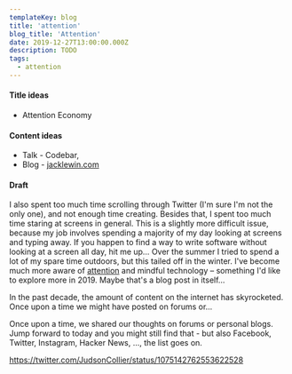 ```yaml
---
templateKey: blog
title: 'attention'
blog_title: 'Attention'
date: 2019-12-27T13:00:00.000Z
description: TODO
tags:
  - attention
---
```


#### Title ideas

* Attention Economy

#### Content ideas

* Talk - Codebar, 
* Blog - [jacklewin.com](https://jacklewin.com)

#### Draft

I also spent too much time scrolling through Twitter (I'm sure I'm not the only one), and not enough time creating. Besides that, I spent too much time staring at screens in general. This is a slightly more difficult issue, because my job involves spending a majority of my day looking at screens and typing away. If you happen to find a way to write software without looking at a screen all day, hit me up&hellip; Over the summer I tried to spend a lot of my spare time outdoors, but this tailed off in the winter. I've become much more aware of [attention](https://jon.gold/2018/02/exhaust-ports/) and mindful technology &ndash; something I'd like to explore more in 2019. Maybe that's a blog post in itself&hellip;

In the past decade, the amount of content on the internet has skyrocketed. Once upon a time we might have posted on forums or...

Once upon a time, we shared our thoughts on forums or personal blogs. Jump forward to today and you might still find that - but also Facebook, Twitter, Instagram, Hacker News, ..., the list goes on.

https://twitter.com/JudsonCollier/status/1075142762553622528
